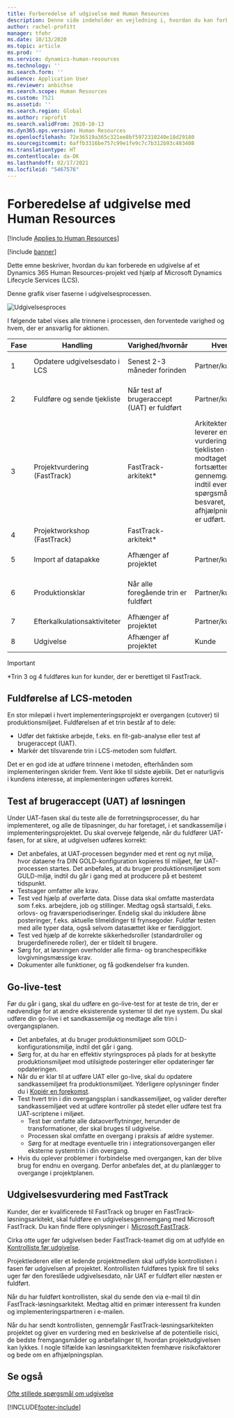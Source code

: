 ```yaml
---
title: Forberedelse af udgivelse med Human Resources
description: Denne side indeholder en vejledning i, hvordan du kan forberede en udgivelse med Dynamics 365 Human Resources.
author: rachel-profitt
manager: tfehr
ms.date: 10/13/2020
ms.topic: article
ms.prod: ''
ms.service: dynamics-human-resources
ms.technology: ''
ms.search.form: ''
audience: Application User
ms.reviewer: anbichse
ms.search.scope: Human Resources
ms.custom: 7521
ms.assetid: ''
ms.search.region: Global
ms.author: raprofit
ms.search.validFrom: 2020-10-13
ms.dyn365.ops.version: Human Resources
ms.openlocfilehash: 72e36519a365c321ee8bf5972310240e18d29180
ms.sourcegitcommit: 6affb3316be757c99e1fe9c7c7b312b93c483408
ms.translationtype: HT
ms.contentlocale: da-DK
ms.lasthandoff: 02/17/2021
ms.locfileid: "5467576"
---
```

# <a name="prepare-for-human-resources-go-live"></a>Forberedelse af udgivelse med Human Resources

[!include [Applies to Human Resources](../includes/applies-to-hr.md)]

[!include [banner](../includes/banner.md)]

Dette emne beskriver, hvordan du kan forberede en udgivelse af et Dynamics 365 Human Resources-projekt ved hjælp af Microsoft Dynamics Lifecycle Services (LCS). 

Denne grafik viser faserne i udgivelsesprocessen. 

![Udgivelsesproces](./media/hr-admin-go-live-prepare-process.png)

I følgende tabel vises alle trinnene i processen, den forventede varighed og hvem, der er ansvarlig for aktionen.

| Fase | Handling | Varighed/hvornår | Hvem | Noter |
| --- | --- | --- | --- |--- |
| 1 | Opdatere udgivelsesdato i LCS | Senest 2-3 måneder forinden | Partner/kunde | Milepælsdatoerne skal holdes opdateret løbende. |
| 2 | Fuldføre og sende tjekliste | Når test af brugeraccept (UAT) er fuldført | Partner/kunde | Følg instruktionerne i [Udgivelsesvurdering med FastTrack](hr-admin-go-live-prepare.md#fasttrack-go-live-assessment). |
| 3 | Projektvurdering (FastTrack) | FastTrack-arkitekt* | Arkitekten leverer en vurdering, når tjeklisten er modtaget, og fortsætter gennemgangen, indtil eventuelle spørgsmål er besvaret, og afhjælpninger er udført. |
| 4 | Projektworkshop (FastTrack) | FastTrack-arkitekt* | |
| 5 | Import af datapakke | Afhænger af projektet | Partner/kunde | Følg instruktionerne i [Oversigt over datastyring](https://docs.microsoft.com/dynamics365/fin-ops-core/dev-itpro/data-entities/data-entities-data-packages).|
| 6 | Produktionsklar | Når alle foregående trin er fuldført | Partner/kunde | Partner/kunde kan overtage styringen med produktionsmiljøet.|
| 7 | Efterkalkulationsaktiviteter | Afhænger af projektet | Partner/kunde | |
| 8 | Udgivelse | Afhænger af projektet | Kunde | |

> [!IMPORTANT]
> *Trin 3 og 4 fuldføres kun for kunder, der er berettiget til FastTrack.

## <a name="completing-the-lcs-methodology"></a>Fuldførelse af LCS-metoden

En stor milepæl i hvert implementeringsprojekt er overgangen (cutover) til produktionsmiljøet. Fuldførelsen af et trin består af to dele: 

- Udfør det faktiske arbejde, f.eks. en fit-gab-analyse eller test af brugeraccept (UAT). 
- Markér det tilsvarende trin i LCS-metoden som fuldført. 

Det er en god ide at udføre trinnene i metoden, efterhånden som implementeringen skrider frem. Vent ikke til sidste øjeblik. Det er naturligvis i kundens interesse, at implementeringen udføres korrekt. 

## <a name="uat-for-your-solution"></a>Test af brugeraccept (UAT) af løsningen

Under UAT-fasen skal du teste alle de forretningsprocesser, du har implementeret, og alle de tilpasninger, du har foretaget, i et sandkassemiljø i implementeringsprojektet. Du skal overveje følgende, når du fuldfører UAT-fasen, for at sikre, at udgivelsen udføres korrekt: 

- Det anbefales, at UAT-processen begynder med et rent og nyt miljø, hvor dataene fra DIN GOLD-konfiguration kopieres til miljøet, før UAT-processen startes. Det anbefales, at du bruger produktionsmiljøet som GULD-miljø, indtil du går i gang med at producere på et bestemt tidspunkt.
- Testsager omfatter alle krav. 
- Test ved hjælp af overførte data. Disse data skal omfatte masterdata som f.eks. arbejdere, job og stillinger. Medtag også startsaldi, f.eks. orlovs- og fraværsperiodiseringer. Endelig skal du inkludere åbne posteringer, f.eks. aktuelle tilmeldinger til frynsegoder. Fuldfør testen med alle typer data, også selvom datasættet ikke er færdiggjort. 
- Test ved hjælp af de korrekte sikkerhedsroller (standardroller og brugerdefinerede roller), der er tildelt til brugere. 
- Sørg for, at løsningen overholder alle firma- og branchespecifikke lovgivningsmæssige krav. 
- Dokumenter alle funktioner, og få godkendelser fra kunden. 

## <a name="mock-go-live"></a>Go-live-test

Før du går i gang, skal du udføre en go-live-test for at teste de trin, der er nødvendige for at ændre eksisterende systemer til det nye system. Du skal udføre din go-live i et sandkassemiljø og medtage alle trin i overgangsplanen.

- Det anbefales, at du bruger produktionsmiljøet som GOLD-konfigurationsmiljø, indtil det går i gang.
- Sørg for, at du har en effektiv styringsproces på plads for at beskytte produktionsmiljøet mod utilsigtede posteringer eller opdateringer før opdateringen.
- Når du er klar til at udføre UAT eller go-live, skal du opdatere sandkassemiljøet fra produktionsmiljøet. Yderligere oplysninger finder du i [Kopiér en forekomst](hr-admin-setup-copy-instance.md).
- Test hvert trin i din overgangsplan i sandkassemiljøet, og valider derefter sandkassemiljøet ved at udføre kontroller på stedet eller udføre test fra UAT-scriptene i miljøet.
  - Test bør omfatte alle dataoverflytninger, herunder de transformationer, der skal bruges til udgivelse.
  - Processen skal omfatte en overgang i praksis af ældre systemer.
  - Sørg for at medtage eventuelle trin i integrationsovergangen eller eksterne systemtrin i din overgang.
- Hvis du oplever problemer i forbindelse med overgangen, kan der blive brug for endnu en overgang. Derfor anbefales det, at du planlægger to overgange i projektplanen.

## <a name="fasttrack-go-live-assessment"></a>Udgivelsesvurdering med FastTrack

Kunder, der er kvalificerede til FastTrack og bruger en FastTrack-løsningsarkitekt, skal fuldføre en udgivelsesgennemgang med Microsoft FastTrack. Du kan finde flere oplysninger i  [Microsoft FastTrack](https://docs.microsoft.com/dynamics365/fin-ops-core/fin-ops/get-started/fasttrack-dynamics-365-overview). 

Cirka otte uger før udgivelsen beder FastTrack-teamet dig om at udfylde en [Kontrolliste før udgivelse](https://go.microsoft.com/fwlink/?linkid=2146013).

Projektlederen eller et ledende projektmedlem skal udfylde kontrollisten i fasen før udgivelsen af projektet. Kontrollisten fuldføres typisk fire til seks uger før den foreslåede udgivelsesdato, når UAT er fuldført eller næsten er fuldført. 

Når du har fuldført kontrollisten, skal du sende den via e-mail til din FastTrack-løsningsarkitekt. Medtag altid en primær interessent fra kunden og implementeringspartneren i e-mailen. 

Når du har sendt kontrollisten, gennemgår FastTrack-løsningsarkitekten projektet og giver en vurdering med en beskrivelse af de potentielle risici, de bedste fremgangsmåder og anbefalinger til, hvordan projektudgivelsen kan lykkes. I nogle tilfælde kan løsningsarkitekten fremhæve risikofaktorer og bede om en afhjælpningsplan. 

## <a name="see-also"></a>Se også

[Ofte stillede spørgsmål om udgivelse](hr-admin-go-live-faq.md)


[!INCLUDE[footer-include](../includes/footer-banner.md)]